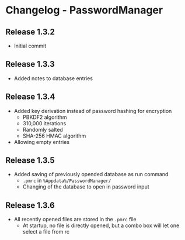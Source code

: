 # Changelog - PasswordManager

## Release 1.3.2
- Initial commit

## Release 1.3.3
- Added notes to database entries

## Release 1.3.4
- Added key derivation instead of password hashing for encryption
    - PBKDF2 algorithm
    - 310,000 iterations
    - Randomly salted
    - SHA-256 HMAC algorithm
- Allowing empty entries

## Release 1.3.5
- Added saving of previously opended database as run command
    - `.pmrc` in `%Appdata%/PasswordManager/`
    - Changing of the database to open in password input

## Release 1.3.6
- All recently opened files are stored in the `.pmrc` file
    - At startup, no file is directly opened, but a combo box will let one select a file from rc
